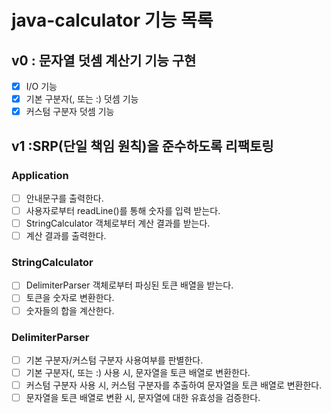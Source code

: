 # java-calculator 기능 목록

## v0 : 문자열 덧셈 계산기 기능 구현

- [X] I/O 기능
- [X] 기본 구분자(, 또는 :) 덧셈 기능
- [X] 커스텀 구분자 덧셈 기능

## v1 :SRP(단일 책임 원칙)을 준수하도록 리팩토링

### Application

- [ ] 안내문구를 출력한다.
- [ ] 사용자로부터 readLine()를 통해 숫자를 입력 받는다.
- [ ] StringCalculator 객체로부터 계산 결과를 받는다.
- [ ] 계산 결과를 출력한다.

### StringCalculator

- [ ] DelimiterParser 객체로부터 파싱된 토큰 배열을 받는다.
- [ ] 토큰을 숫자로 변환한다.
- [ ] 숫자들의 합을 계산한다.

### DelimiterParser

- [ ] 기본 구분자/커스텀 구분자 사용여부를 판별한다.
- [ ] 기본 구분자(, 또는 :) 사용 시, 문자열을 토큰 배열로 변환한다.
- [ ] 커스텀 구분자 사용 시, 커스텀 구분자를 추출하여 문자열을 토큰 배열로 변환한다.
- [ ] 문자열을 토큰 배열로 변환 시, 문자열에 대한 유효성을 검증한다.